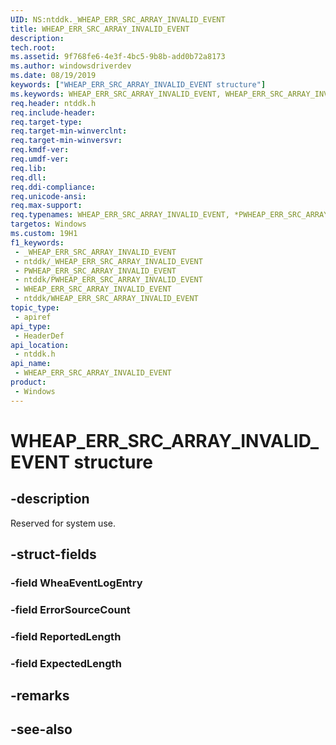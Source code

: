 ```yaml
---
UID: NS:ntddk._WHEAP_ERR_SRC_ARRAY_INVALID_EVENT
title: WHEAP_ERR_SRC_ARRAY_INVALID_EVENT
description: 
tech.root: 
ms.assetid: 9f768fe6-4e3f-4bc5-9b8b-add0b72a8173
ms.author: windowsdriverdev
ms.date: 08/19/2019
keywords: ["WHEAP_ERR_SRC_ARRAY_INVALID_EVENT structure"]
ms.keywords: WHEAP_ERR_SRC_ARRAY_INVALID_EVENT, WHEAP_ERR_SRC_ARRAY_INVALID_EVENT, *PWHEAP_ERR_SRC_ARRAY_INVALID_EVENT,
req.header: ntddk.h
req.include-header: 
req.target-type: 
req.target-min-winverclnt: 
req.target-min-winversvr: 
req.kmdf-ver: 
req.umdf-ver: 
req.lib: 
req.dll: 
req.ddi-compliance: 
req.unicode-ansi: 
req.max-support: 
req.typenames: WHEAP_ERR_SRC_ARRAY_INVALID_EVENT, *PWHEAP_ERR_SRC_ARRAY_INVALID_EVENT
targetos: Windows
ms.custom: 19H1
f1_keywords:
 - _WHEAP_ERR_SRC_ARRAY_INVALID_EVENT
 - ntddk/_WHEAP_ERR_SRC_ARRAY_INVALID_EVENT
 - PWHEAP_ERR_SRC_ARRAY_INVALID_EVENT
 - ntddk/PWHEAP_ERR_SRC_ARRAY_INVALID_EVENT
 - WHEAP_ERR_SRC_ARRAY_INVALID_EVENT
 - ntddk/WHEAP_ERR_SRC_ARRAY_INVALID_EVENT
topic_type:
 - apiref
api_type:
 - HeaderDef
api_location:
 - ntddk.h
api_name:
 - WHEAP_ERR_SRC_ARRAY_INVALID_EVENT
product:
 - Windows
---
```


# WHEAP_ERR_SRC_ARRAY_INVALID_EVENT structure


## -description

Reserved for system use.

## -struct-fields

### -field WheaEventLogEntry

### -field ErrorSourceCount

### -field ReportedLength

### -field ExpectedLength

## -remarks

## -see-also

